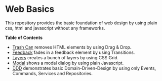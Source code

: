 # Web Basics
This repository provides the basic foundation of web design by using plain css, html and javascript without any frameworks.

**Table of Contents**
- [Trash Can](0-trash-can) removes HTML elements by using Drag & Drop.
- [Feedback](1-feedback) fades in a feedback element by using Transitions.
- [Layers](2-layers) creates a bunch of layers by using CSS Grid.
- [Modal](3-modal) shows a modal dialog by using plain Javascript.
- [DDD](4-ddd) demonstrates basic Domain-Driven-Design by using only Events, Commands, Services and Repositories.
